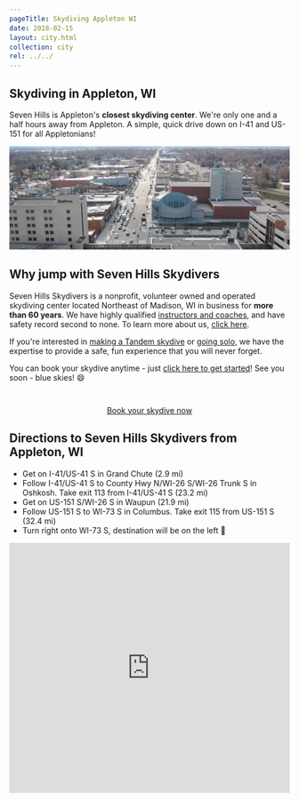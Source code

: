 ```yaml
---
pageTitle: Skydiving Appleton WI
date: 2018-02-15
layout: city.html
collection: city
rel: ../../
---
```


## Skydiving in Appleton, WI

Seven Hills is Appleton's __closest skydiving center__. We're only one and a half hours away from Appleton. A simple, quick drive down on I-41 and US-151 for all Appletonians!

<img src="../../img/appleton.jpg" alt="Appleton Downtown" class="full-width">

## Why jump with Seven Hills Skydivers

Seven Hills Skydivers is a nonprofit, volunteer owned and operated skydiving center located Northeast of Madison, WI in business for __more than 60 years__. We have highly qualified [instructors and coaches](../../who-we-are), and have safety record second to none. To learn more about us, [click here](../../about-us).

If you're interested in [making a Tandem skydive](../../tandem) or [going solo](../../instructor-aided-deployment), we have the expertise to provide a safe, fun experience that you will never forget.

You can book your skydive anytime - just [click here to get started](../../book-now)! See you soon - blue skies! 😄

<div style="text-align: center;padding-top:2em">
	<a href="../../book-now" class="button button--primary">Book your skydive now <i class="fa fa-angle-double-right"></i></a>
</div>

## Directions to Seven Hills Skydivers from Appleton, WI

 * Get on I-41/US-41 S in Grand Chute (2.9 mi)
 * Follow I-41/US-41 S to County Hwy N/WI-26 S/WI-26 Trunk S in Oshkosh. Take exit 113 from I-41/US-41 S (23.2 mi)
 * Get on US-151 S/WI-26 S in Waupun (21.9 mi)
 * Follow US-151 S to WI-73 S in Columbus. Take exit 115 from US-151 S (32.4 mi)
 * Turn right onto WI-73 S, destination will be on the left 🏁

<iframe src="https://www.google.com/maps/embed?pb=!1m28!1m12!1m3!1d671817.399303058!2d-89.23276359327329!3d43.555054601441206!2m3!1f0!2f0!3f0!3m2!1i1024!2i768!4f13.1!4m13!3e6!4m5!1s0x8803b682b903f6c9%3A0x9ca1d6a50675935b!2sappleton!3m2!1d44.261930899999996!2d-88.41538469999999!4m5!1s0x88068c905a73806f%3A0x23161a6f3ddc1fe9!2sSkydive+Madison-+Seven+Hills+Skydivers+Inc%2C+7530+WI-73%2C+Marshall%2C+WI+53559!3m2!1d43.260821!2d-89.067792!5e0!3m2!1sen!2sus!4v1518813177535" width="100%" height="450" frameborder="0" style="border:0" allowfullscreen></iframe>